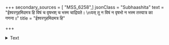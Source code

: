 +++
secondary_sources = [ "MSS_6258",]
jsonClass = "Subhaashita"
text = "ईश्वरगृहमिदमत्र हि विषं च वृषभश् च भस्म चाद्रियते।  \nयस् तु न विषं न वृषभो न भस्म तस्यात्र का गणना॥"
title = "ईश्वरगृहमिदमत्र हि"

+++

<details><summary>Text</summary>

ईश्वरगृहमिदमत्र हि विषं च वृषभश् च भस्म चाद्रियते।  
यस् तु न विषं न वृषभो न भस्म तस्यात्र का गणना॥
</details>
